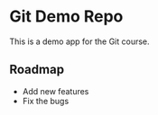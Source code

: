 # Git Demo Repo
This is a demo app for the Git course.

## Roadmap 
* Add new features
* Fix the bugs

